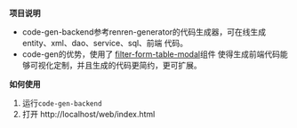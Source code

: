 **项目说明** 
- code-gen-backend参考renren-generator的代码生成器，可在线生成entity、xml、dao、service、sql、前端 代码。
- code-gen的优势，使用了 [filter-form-table-modal](https://www.npmjs.com/package/filter-form-table-modal)组件 使得生成前端代码能够可视化定制，并且生成的代码更简约，更可扩展。

**如何使用**
1. 运行`code-gen-backend`
2. 打开 http://localhost/web/index.html